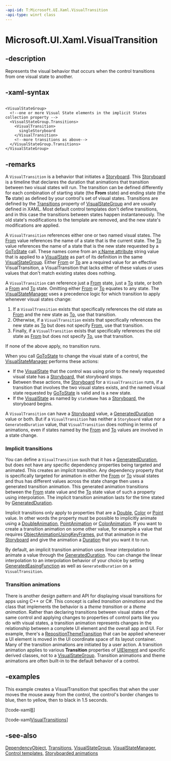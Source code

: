 ```yaml
---
-api-id: T:Microsoft.UI.Xaml.VisualTransition
-api-type: winrt class
---
```


<!-- Class syntax.
public class VisualTransition : Microsoft.UI.Xaml.DependencyObject, Microsoft.UI.Xaml.IVisualTransition
-->

# Microsoft.UI.Xaml.VisualTransition

## -description

Represents the visual behavior that occurs when the control transitions from one visual state to another.

## -xaml-syntax

```xaml

<VisualStateGroup>
  <!--one or more Visual State elements in the implicit States collection property -->
  <VisualStateGroup.Transitions>
    <VisualTransition>
      singleStoryboard
    </VisualTransition>
    <!--more transitions as above-->
  </VisualStateGroup.Transitions>
</VisualStateGroup>
```

## -remarks

A `VisualTransition` is a behavior that initiates a [Storyboard](visualtransition_storyboard.md). This [Storyboard](../microsoft.ui.xaml.media.animation/storyboard.md) is a timeline that declares the duration that animations that transition between two visual states will run. The transition can be defined differently for each combination of starting state (the **From** state) and ending state (the **To** state) as defined by your control's set of visual states. Transitions are defined by the [Transitions](visualstategroup_transitions.md) property of [VisualStateGroup](visualstategroup.md) and are usually defined in XAML. Most default control templates don't define transitions, and in this case the transitions between states happen instantaneously. The old state's modifications to the template are removed, and the new state's modifications are applied.

A `VisualTransition` references either one or two named visual states. The [From](visualtransition_from.md) value references the name of a state that is the current state. The [To](visualtransition_to.md) value references the name of a state that is the new state requested by a [GoToState](visualstatemanager_gotostate_51722231.md) call. These names come from an [x:Name attribute](/windows/uwp/xaml-platform/x-name-attribute) string value that is applied to a [VisualState](templatevisualstateattribute.md) as part of its definition in the same [VisualStateGroup](visualstategroup.md). Either [From](visualtransition_from.md) or [To](visualtransition_to.md) are a required value for an effective VisualTransition, a VisualTransition that lacks either of these values or uses values that don't match existing states does nothing.

A `VisualTransition` can reference just a [From](visualtransition_from.md) state, just a [To](visualtransition_to.md) state, or both a [From](visualtransition_from.md) and [To](visualtransition_to.md) state. Omitting either [From](visualtransition_from.md) or [To](visualtransition_to.md) equates to any state. The [VisualStateManager](visualstatemanager.md) uses a precedence logic for which transition to apply whenever visual states change:

1. If a `VisualTransition` exists that specifically references the old state as [From](visualtransition_from.md) and the new state as [To](visualtransition_to.md), use that transition.
1. Otherwise, if a `VisualTransition` exists that specifically references the new state as [To](visualtransition_to.md) but does not specify [From](visualtransition_from.md), use that transition.
1. Finally, if a `VisualTransition` exists that specifically references the old state as [From](visualtransition_from.md) but does not specify [To](visualtransition_to.md), use that transition.

If none of the above apply, no transition runs.

When you call [GoToState](visualstatemanager_gotostate_51722231.md) to change the visual state of a control, the [VisualStateManager](visualstatemanager.md) performs these actions:

+ If the [VisualState](visualstate.md) that the control was using prior to the newly requested visual state has a [Storyboard](visualstate_storyboard.md), that storyboard stops.
+ Between these actions, the [Storyboard](visualtransition_storyboard.md) for a `VisualTransition` runs, if a transition that involves the two visual states exists, and the named visual state requested by [GoToState](visualstatemanager_gotostate_51722231.md) is valid and is a new state.
+ If the [VisualState](visualstate.md) as named by `stateName` has a [Storyboard](visualstate_storyboard.md), the storyboard begins.

A `VisualTransition` can have a [Storyboard](visualstate_storyboard.md) value, a [GeneratedDuration](visualtransition_generatedduration.md) value or both. But if a `VisualTransition` has neither a `Storyboard` value nor a `GeneratedDuration` value, that `VisualTransition` does nothing in terms of animations, even if states named by the [From](visualtransition_from.md) and [To](visualtransition_to.md) values are involved in a state change.

### Implicit transitions

You can define a `VisualTransition` such that it has a [GeneratedDuration](visualtransition_generatedduration.md), but does not have any specific dependency properties being targeted and animated. This creates an implicit transition. Any dependency property that is specifically targeted for animation in either the [From](visualtransition_from.md) or [To](visualtransition_to.md) visual states and thus has different values across the state change then uses a generated transition animation. This generated animation transitions between the [From](visualtransition_from.md) state value and the [To](visualtransition_to.md) state value of such a property using interpolation. The implicit transition animation lasts for the time stated by [GeneratedDuration](visualtransition_generatedduration.md).

Implicit transitions only apply to properties that are a [Double](/dotnet/api/system.double?view=dotnet-uwp-10.0&preserve-view=true), [Color](/uwp/api/windows.ui.color) or [Point](/uwp/api/windows.foundation.point) value. In other words the property must be possible to implicitly animate using a [DoubleAnimation](../microsoft.ui.xaml.media.animation/doubleanimation.md), [PointAnimation](../microsoft.ui.xaml.media.animation/pointanimation.md) or [ColorAnimation](../microsoft.ui.xaml.media.animation/coloranimation.md). If you want to create a transition animation on some other value, for example a value that requires [ObjectAnimationUsingKeyFrames](../microsoft.ui.xaml.media.animation/objectanimationusingkeyframes.md), put that animation in the [Storyboard](visualstate_storyboard.md) and give the animation a [Duration](../microsoft.ui.xaml.media.animation/timeline_duration.md) that you want it to run.

By default, an implicit transition animation uses linear interpolation to animate a value through the [GeneratedDuration](visualtransition_generatedduration.md). You can change the linear interpolation to an interpolation behavior of your choice by setting [GeneratedEasingFunction](visualtransition_generatedeasingfunction.md) as well as `GeneratedDuration` on a `VisualTransition`.

### Transition animations

There is another design pattern and API for displaying visual transitions for apps using C++ or C#. This concept is called *transition animations* and the class that implements the behavior is a *theme transition* or a *theme animation*. Rather than declaring transitions between visual states of the same control and applying changes to properties of control parts like you do with visual states, a transition animation represents changes in the relationship between a complete UI element and the overall app and UI. For example, there's a [RepositionThemeTransition](../microsoft.ui.xaml.media.animation/repositionthemetransition.md) that can be applied whenever a UI element is moved in the UI coordinate space of its layout container. Many of the transition animations are initiated by a user action. A transition animation applies to various **Transition** properties of [UIElement](uielement.md) and specific derived classes, not to a [VisualStateGroup](visualstategroup.md). Transition animations and theme animations are often built-in to the default behavior of a control.

## -examples

This example creates a VisualTransition that specifies that when the user moves the mouse away from the control, the control's border changes to blue, then to yellow, then to black in 1.5 seconds.

[!code-xaml[8](../microsoft.ui.xaml.data/code/StylingTemplatingOverview/csharp/SkinnedButton.xaml#Snippet8)]

[!code-xaml[VisualTransitions](../microsoft.ui.xaml.data/code/StylingTemplatingOverview/csharp/ButtonStages.xaml#SnippetVisualTransitions)]

## -see-also

[DependencyObject](dependencyobject.md), [Transitions](uielement_transitions.md), [VisualStateGroup](visualstategroup.md), [VisualStateManager](visualstatemanager.md), [Control templates](/windows/apps/design/style/xaml-control-templates), [Storyboarded animations](/windows/apps/design/motion/storyboarded-animations)
